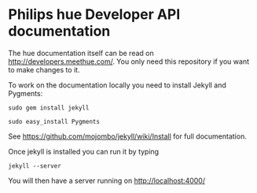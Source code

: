 Philips hue Developer API documentation
=======================================

The hue documentation itself can be read on http://developers.meethue.com/.
You only need this repository if you want to make changes to it.

To work on the documentation locally you need to install Jekyll and Pygments:

    sudo gem install jekyll

    sudo easy_install Pygments

See https://github.com/mojombo/jekyll/wiki/Install for full documentation.

Once jekyll is installed you can run it by typing

    jekyll --server

You will then have a server running on [http://localhost:4000/](http://localhost:4000/)
